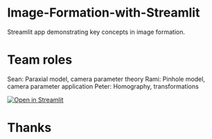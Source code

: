 # Image-Formation-with-Streamlit

Streamlit app demonstrating key concepts in image formation.

# Team roles
Sean: Paraxial model, camera parameter theory
Rami: Pinhole model, camera parameter application
Peter: Homography, transformations

[![Open in Streamlit](https://static.streamlit.io/badges/streamlit_badge_black_white.svg)](https://share.streamlit.io/ramidabit/ece278a/main/tutorials/image-formation/main.py)

# Thanks
